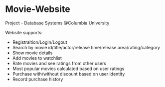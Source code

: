 # Movie-Website

Project - Database Systems @Columbia University

Website supports: 

- Registraition/Login/Logout
- Search by movie id/title/actor/release time/release area/rating/category
- Show movie details
- Add movies to watchlist
- Rate movies and see ratings from other users
- Most popular movies calculated based on user ratings
- Purchase with/without discount based on user identity
- Record purchase history
